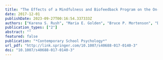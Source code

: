 ```yaml
---
title: "The Effects of a Mindfulness and Biofeedback Program on the On- and Off-Task Behaviors of Students with Emotional Behavioral Disorders"
date: 2017-12-01
publishDate: 2023-09-27T00:16:54.337333Z
authors: ["Karena S. Rush", "Maria E. Golden", "Bruce P. Mortenson", "Daniel N. Albohn", "Melissa Horger"]
publication_types: ["2"]
abstract: ""
featured: false
publication: "*Contemporary School Psychology*"
url_pdf: "http://link.springer.com/10.1007/s40688-017-0140-3"
doi: "10.1007/s40688-017-0140-3"
---
```


